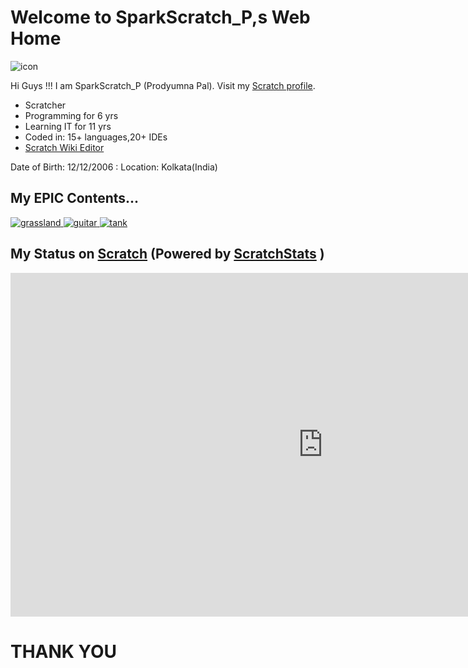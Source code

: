# Welcome to SparkScratch_P,s Web Home<link rel="icon" href="https://raw.githubusercontent.com/SparkScratch-P/Home/main/favicon.ico" type="image/ico" sizes="16x16">

![icon](https://raw.githubusercontent.com/SparkScratch-P/Home/main/favicon.ico)

Hi Guys !!! I am  SparkScratch_P (Prodyumna Pal). 
Visit my [Scratch profile](https://scratch.mit.edu/users/SparkScratch_P/).

 - Scratcher
 - Programming for 6 yrs 
 - Learning IT for 11 yrs
 - Coded in: 15+ languages,20+ IDEs
 - [Scratch Wiki Editor](https://en.scratch-wiki.info/wiki/User:SparkScratch_P)


Date of Birth: 12/12/2006
: Location: Kolkata(India)

## My EPIC Contents...

[ ![grassland](https://cdn2.scratch.mit.edu/get_image/project/456944662_320x240.png) ](https://sparkscratch-p.github.io/Grassland-Dash-3D/)
[ ![guitar](https://cdn2.scratch.mit.edu/get_image/project/460419743_320x240.png) ](https://sparkscratch-p.github.io/Guitar-Scale-Horizon//)
[ ![tank](https://cdn2.scratch.mit.edu/get_image/project/421439712_320x240.png) ](https://sparkscratch-p.github.io/TANK-The-Command-of-Death/)


## My Status on [Scratch](scratch.mit.edu) (Powered by [ScratchStats](https://scratchstats.com/) )

  <iframe src="https://scratchstats.com/SparkScratch_P" width="1000" height="550" allowtransparency="true" frameborder="0" scrolling="yes" allowfullscreen>
</iframe>
 
# THANK YOU
